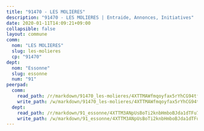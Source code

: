 ```yaml
---
title: "91470 - LES MOLIERES"
description: "91470 - LES MOLIERES | Entraide, Annonces, Initiatives"
date: 2020-01-11T14:09:21+09:00
collapsible: false
layout: commune
comm:
  nom: "LES MOLIERES"
  slug: les-molieres
  cp: "91470"
dept:
  nom: "Essonne"
  slug: essonne
  num: "91"
peerpad:
  comm:
    read_path: /r/markdown/91470_les-molieres/4XTTMAWfmqoyfax5rYhCG94tfaZPQmBYiWixAW1LjHEEad4Uz
    write_path: /w/markdown/91470_les-molieres/4XTTMAWfmqoyfax5rYhCG94tfaZPQmBYiWixAW1LjHEEad4Uz-K3TgTgxGRRMgXRv3Ghh9KvLM1nnevpT2xZ7twecFjaos8K5mUMEE9w1bnosL85zfuGmvp3VGaJfmsa3rty3Y8eo64F61SRYuQPFCqDMBmLjmKVhjzK7d4Z4db4nfpLEWm7sZKCHQ
  dept:
    read_path: /r/markdown/91_essonne/4XTTM3ANpUsBoTi2knbHmboBJda1dTFu7ky8ZK9dB2RyMMfWF
    write_path: /w/markdown/91_essonne/4XTTM3ANpUsBoTi2knbHmboBJda1dTFu7ky8ZK9dB2RyMMfWF-K3TgUyWqeJSocSvH4aaj1ao8GVHVL7XNdUYQ4QUUeH9BAdnr24zoBJ2C3FCPvjfnNG6dyrzadtyfizxGKpMjZFU9wDjSpA4g6VtDcxL8iEmbLsyV9TFoF7XzgcRopbNZHgpYvcW3
---
```


